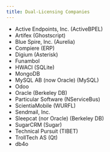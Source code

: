 ```yaml
---
title: Dual-Licensing Companies
---
```


- Active Endpoints, Inc. (ActiveBPEL)
- Artifex (Ghostscript)
- Blue Spire, Inc. (Aurelia)
- Compiere (ERP)
- Digium (Asterisk)
- Funambol
- HWACI (SQLite)
- MongoDB
- MySQL AB (now Oracle) (MySQL)
- Odoo
- Oracle (Berkeley DB)
- Particular Software (NServiceBus)
- ScientiaMobile (WURFL)
- Sendmail, Inc.
- Sleepcat (nor Oracle) (Berkeley DB)
- SugarCRM (Sugar)
- Technical Pursuit (TIBET)
- TrollTech AS (Qt)
- db4o

